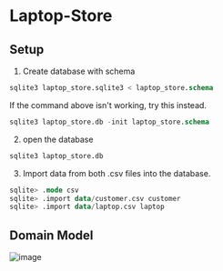# Laptop-Store
## Setup
1. Create database with schema
```sql
sqlite3 laptop_store.sqlite3 < laptop_store.schema
```
If the command above isn't working, try this instead.
```sql
sqlite3 laptop_store.db -init laptop_store.schema
```
2. open the database
```sql
sqlite3 laptop_store.db
```
3. Import data from both .csv files into the database.
```sql
sqlite> .mode csv
sqlite> .import data/customer.csv customer
sqlite> .import data/laptop.csv laptop
```
## Domain Model
![image](https://user-images.githubusercontent.com/72879083/165693162-2b981e67-b84f-4965-8709-845a2bb35684.png)